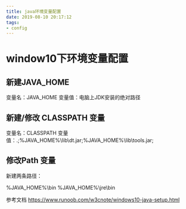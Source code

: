 ```yaml
---
title: java环境变量配置
date: 2019-08-10 20:17:12
tags:
- config
---
```

# window10下环境变量配置

## 新建JAVA_HOME

变量名：JAVA_HOME
变量值：电脑上JDK安装的绝对路径

## 新建/修改 CLASSPATH 变量

变量名：CLASSPATH
变量值：.;%JAVA_HOME%\lib\dt.jar;%JAVA_HOME%\lib\tools.jar;

## 修改Path 变量

新建两条路径：

%JAVA_HOME%\bin
%JAVA_HOME%\jre\bin


参考文档
https://www.runoob.com/w3cnote/windows10-java-setup.html
